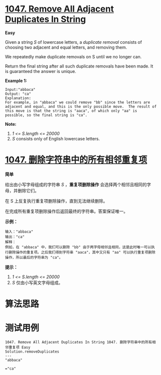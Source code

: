 # [1047. Remove All Adjacent Duplicates In String][enTitle]

**Easy**

Given a string  *S*  of lowercase letters, a  *duplicate removal*  consists of choosing two adjacent and equal letters, and removing them.

We repeatedly make duplicate removals on S until we no longer can.

Return the final string after all such duplicate removals have been made. It is guaranteed the answer is unique.



**Example 1:** 

```
Input:"abbaca"
Output: "ca"
Explanation: 
For example, in "abbaca" we could remove "bb" since the letters are adjacent and equal, and this is the only possible move.  The result of this move is that the string is "aaca", of which only "aa" is possible, so the final string is "ca".
```



**Note:** 

1.  *1 <= S.length <= 20000*  
2.  *S*  consists only of English lowercase letters.


# [1047. 删除字符串中的所有相邻重复项][cnTitle]

**简单**

给出由小写字母组成的字符串  *S* ，**重复项删除操作** 会选择两个相邻且相同的字母，并删除它们。

在 S 上反复执行重复项删除操作，直到无法继续删除。

在完成所有重复项删除操作后返回最终的字符串。答案保证唯一。



**示例：** 

```
输入："abbaca"
输出："ca"
解释：
例如，在 "abbaca" 中，我们可以删除 "bb" 由于两字母相邻且相同，这是此时唯一可以执行删除操作的重复项。之后我们得到字符串 "aaca"，其中又只有 "aa" 可以执行重复项删除操作，所以最后的字符串为 "ca"。

```



**提示：** 

1.  *1 <= S.length <= 20000*  
2.  *S*  仅由小写英文字母组成。




# 算法思路

# 测试用例
```
1047. Remove All Adjacent Duplicates In String 1047. 删除字符串中的所有相邻重复项 Easy
Solution.removeDuplicates
---
"abbaca"

="ca"
```

[enTitle]: https://leetcode.com/problems/remove-all-adjacent-duplicates-in-string/
[cnTitle]: https://leetcode-cn.com/problems/remove-all-adjacent-duplicates-in-string/
